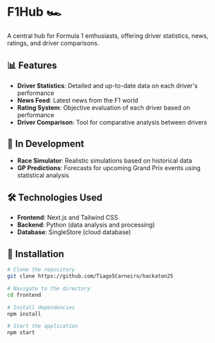 # F1Hub 🏎️

A central hub for Formula 1 enthusiasts, offering driver statistics, news, ratings, and driver comparisons.

## 📊 Features

- **Driver Statistics**: Detailed and up-to-date data on each driver's performance
- **News Feed**: Latest news from the F1 world
- **Rating System**: Objective evaluation of each driver based on performance
- **Driver Comparison**: Tool for comparative analysis between drivers

## 🔮 In Development

- **Race Simulator**: Realistic simulations based on historical data
- **GP Predictions**: Forecasts for upcoming Grand Prix events using statistical analysis

## 🛠️ Technologies Used

- **Frontend**: Next.js and Tailwind CSS
- **Backend**: Python (data analysis and processing)
- **Database**: SingleStore (cloud database)

## 🚀 Installation

```bash
# Clone the repository
git clone https://github.com/Tiago5Carneiro/hackaton25

# Navigate to the directory
cd frontend

# Install dependencies
npm install

# Start the application
npm start
```

